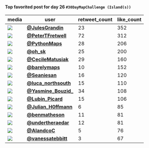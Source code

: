 #### Top favorited post for day 26 `#30DayMapChallenge (Island(s))`
| media                                                                                         | user                                                                                   |   retweet_count |   like_count |
|-----------------------------------------------------------------------------------------------|----------------------------------------------------------------------------------------|-----------------|--------------|
| ![](https://pbs.twimg.com/media/FiPsLzWWIAIHmIa.png)                                          | **[@JulesGrandin](https://twitter.com/JulesGrandin/status/1596410174960533504)**       |              23 |          352 |
| ![](https://pbs.twimg.com/media/Fie75XtWAAI4bRt.jpg)                                          | **[@PeterTFretwell](https://twitter.com/PeterTFretwell/status/1596451389357670403)**   |              72 |          312 |
| ![](https://pbs.twimg.com/media/FgojNQ6XoAIFeGb.jpg)                                          | **[@PythonMaps](https://twitter.com/PythonMaps/status/1596552613495013382)**           |              28 |          206 |
| ![](https://pbs.twimg.com/media/FigVawbXoAMASM9.jpg)                                          | **[@oh_sk](https://twitter.com/oh_sk/status/1596549623015170048)**                     |              25 |          200 |
| ![](https://pbs.twimg.com/media/Fiffr3PXgAAe2d8.jpg)                                          | **[@CecileMatusiak](https://twitter.com/CecileMatusiak/status/1596490570943586304)**   |              29 |          160 |
| ![](https://pbs.twimg.com/media/Fgu3gVHVUAUWyv0.jpg)                                          | **[@barelymaps](https://twitter.com/barelymaps/status/1596462016599887874)**           |              10 |          152 |
| ![](https://pbs.twimg.com/media/FihWh-qXgAE46vw.jpg)                                          | **[@Seaniesan](https://twitter.com/Seaniesan/status/1596621236746203137)**             |              16 |          120 |
| ![](https://pbs.twimg.com/media/Fif8vWqWYAAFEYZ.jpg)                                          | **[@luca_northsouth](https://twitter.com/luca_northsouth/status/1596522488741117955)** |              15 |          110 |
| ![](https://pbs.twimg.com/media/FiekMxWWAAAyb3e.jpg)                                          | **[@Yasmine_Bouzid_](https://twitter.com/Yasmine_Bouzid_/status/1596425146775916545)** |              34 |          108 |
| ![](https://pbs.twimg.com/media/FigQxclXEAA3iL_.jpg)                                          | **[@Lubin_Picard](https://twitter.com/Lubin_Picard/status/1596544686512308225)**       |              15 |          106 |
| ![](https://pbs.twimg.com/media/FifweJwXoAAaVnW.jpg)                                          | **[@Julian_H0ffmann](https://twitter.com/Julian_H0ffmann/status/1596508997691256835)** |               6 |           85 |
| ![](https://pbs.twimg.com/media/FiggWusaMAAI9A8.jpg)                                          | **[@benmatheson](https://twitter.com/benmatheson/status/1596567102361829376)**         |              11 |           81 |
| ![](https://pbs.twimg.com/ext_tw_video_thumb/1596492192138264576/pu/img/31sfMv21JjExg6OO.jpg) | **[@undertheraedar](https://twitter.com/undertheraedar/status/1596492994999648259)**   |              12 |           81 |
| ![](https://pbs.twimg.com/media/Fig3m9KXgAEbvFu.jpg)                                          | **[@AlandcoC](https://twitter.com/AlandcoC/status/1596587230277292033)**               |               5 |           76 |
| ![](https://pbs.twimg.com/media/Fiewjl4XoAUk8be.jpg)                                          | **[@vanessatebbitt](https://twitter.com/vanessatebbitt/status/1596438834841001984)**   |               3 |           67 |
 
